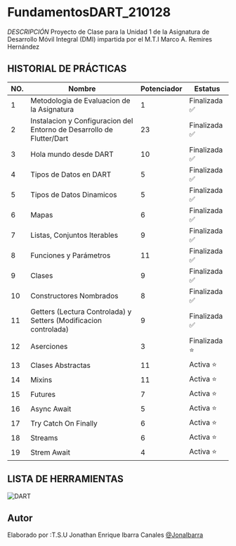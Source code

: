 # FundamentosDART_210128


*DESCRIPCIÓN*
Proyecto de Clase para la Unidad 1 de la Asignatura de Desarrollo Móvil Integral (DMI) impartida por el M.T.I Marco A. Remires Hernández

## HISTORIAL DE PRÁCTICAS

|NO. |Nombre| Potenciador| Estatus|
|--|--|--|--|
|1|Metodologia de Evaluacion de la Asignatura |1| Finalizada ✅|
|2|Instalacion y Configuracion del Entorno de Desarrollo de Flutter/Dart|23|Finalizada ✅|
|3|Hola mundo desde DART|10|Finalizada ✅|
|4|Tipos de Datos en DART|5|Finalizada ✅|
|5|Tipos de Datos Dinamicos|5|Finalizada ✅|
|6|Mapas|6|Finalizada ✅|
|7|Listas, Conjuntos Iterables|9|Finalizada ✅|
|8|Funciones y Parámetros|11|Finalizada ✅|
|9|Clases|9|Finalizada ✅|
|10|Constructores Nombrados|8|Finalizada ✅ |
|11|Getters (Lectura Controlada) y Setters (Modificacion controlada)|9| Finalizada ✅|
|12|Aserciones|3| Finalizada ⭐|
|13|Clases Abstractas|11| Activa ⭐|
|14|Mixins|11| Activa ⭐|
|15|Futures|7| Activa ⭐|
|16|Async Await|5| Activa ⭐|
|17|Try Catch On Finally|6| Activa ⭐|
|18|Streams|6| Activa ⭐|
|19|Strem Await|4| Activa ⭐|

## LISTA DE HERRAMIENTAS
![DART](https://img.shields.io/badge/Dart-0175C2?style=for-the-badge&logo=dart&logoColor=white)


## Autor
Elaborado por :T.S.U Jonathan Enrique Ibarra Canales [@JonaIbarra]()
